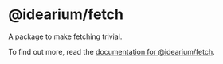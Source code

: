 # @idearium/fetch

A package to make fetching trivial.

To find out more, read the [documentation for @idearium/fetch](https://idearium.github.io/idearium-lib/docs/fetch).
